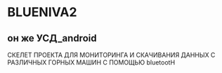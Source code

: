 # BLUENIVA2
## он же УСД_android

СКЕЛЕТ ПРОЕКТА ДЛЯ МОНИТОРИНГА И СКАЧИВАНИЯ ДАННЫХ С РАЗЛИЧНЫХ ГОРНЫХ МАШИН С ПОМОЩЬЮ bluetootH